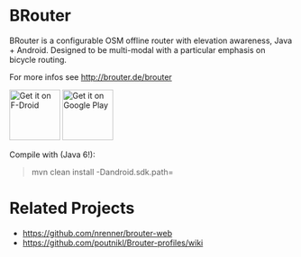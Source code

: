 BRouter
=======

BRouter is a configurable OSM offline router with elevation awareness, Java + Android. Designed to be multi-modal with a particular emphasis on bicycle routing.

For more infos see http://brouter.de/brouter

<a href="https://f-droid.org/packages/btools.routingapp" target="_blank">
<img src="https://f-droid.org/badge/get-it-on.png" alt="Get it on F-Droid" height="90"/></a>
<a href="https://play.google.com/store/apps/details?id=btools.routingapp" target="_blank">
<img src="https://play.google.com/intl/en_us/badges/images/generic/en-play-badge.png" alt="Get it on Google Play" height="90"/></a>

Compile with (Java 6!):

> mvn clean install -Dandroid.sdk.path=<your-sdk-path>

Related Projects
================

* https://github.com/nrenner/brouter-web
* https://github.com/poutnikl/Brouter-profiles/wiki
